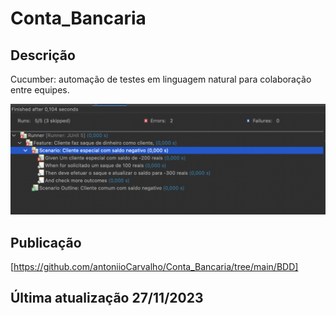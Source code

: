 # Conta_Bancaria

## Descrição
Cucumber: automação de testes em linguagem natural para colaboração entre equipes.

![Funcionamento](IMG.png)

## Publicação
[https://github.com/antoniioCarvalho/Conta_Bancaria/tree/main/BDD]

## Última atualização 27/11/2023
